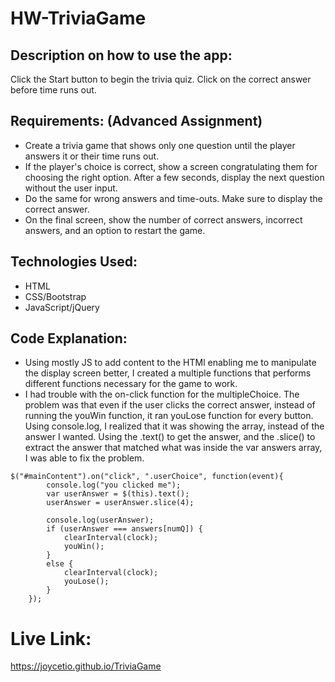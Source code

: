 # HW-TriviaGame
## Description on how to use the app: 
Click the Start button to begin the trivia quiz. Click on the correct answer before time runs out. 

## Requirements: (Advanced Assignment)
* Create a trivia game that shows only one question until the player answers it or their time runs out. 
* If the player's choice is correct, show a screen congratulating them for choosing the right option. After a few seconds, display the next question without the user input. 
* Do the same for wrong answers and time-outs. Make sure to display the correct answer. 
* On the final screen, show the number of correct answers, incorrect answers, and an option to restart the game. 

## Technologies Used: 
* HTML 
* CSS/Bootstrap 
* JavaScript/jQuery

## Code Explanation: 
* Using mostly JS to add content to the HTMl enabling me to manipulate the display screen better, I created a multiple functions that performs different functions necessary for the game to work. 
* I had trouble with the on-click function for the multipleChoice. The problem was that even if the user clicks the correct answer, instead of running the youWin function, it ran youLose function for every button. Using console.log, I realized that it was showing the array, instead of the answer I wanted. Using the .text() to get the answer, and the .slice() to extract the answer that matched what was inside the var answers array, I was able to fix the problem.
````
$("#mainContent").on("click", ".userChoice", function(event){
        console.log("you clicked me");
        var userAnswer = $(this).text();
        userAnswer = userAnswer.slice(4);

        console.log(userAnswer);
        if (userAnswer === answers[numQ]) {
            clearInterval(clock); 
            youWin();
        }
        else {
            clearInterval(clock);
            youLose();
        }
    });
````

# Live Link: 
https://joycetio.github.io/TriviaGame
